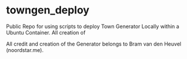 # towngen_deploy
Public Repo for using scripts to deploy Town Generator Locally within a Ubuntu Container. All creation of 

All credit and creation of the Generator belongs to Bram van den Heuvel (noordstar.me).